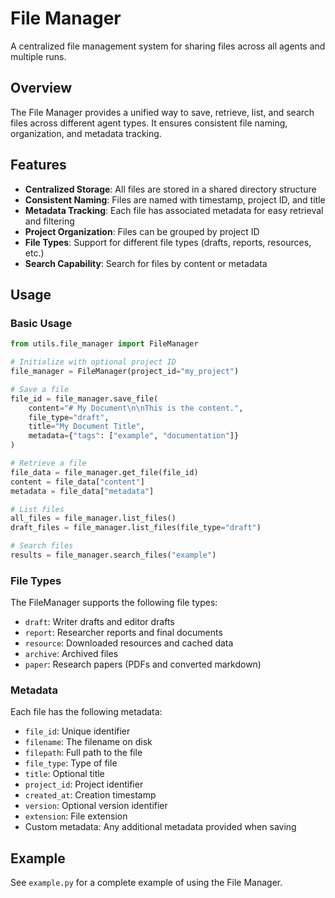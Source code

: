 # File Manager

A centralized file management system for sharing files across all agents and multiple runs.

## Overview

The File Manager provides a unified way to save, retrieve, list, and search files across different agent types. It ensures consistent file naming, organization, and metadata tracking.

## Features

- **Centralized Storage**: All files are stored in a shared directory structure
- **Consistent Naming**: Files are named with timestamp, project ID, and title
- **Metadata Tracking**: Each file has associated metadata for easy retrieval and filtering
- **Project Organization**: Files can be grouped by project ID
- **File Types**: Support for different file types (drafts, reports, resources, etc.)
- **Search Capability**: Search for files by content or metadata

## Usage

### Basic Usage

```python
from utils.file_manager import FileManager

# Initialize with optional project ID
file_manager = FileManager(project_id="my_project")

# Save a file
file_id = file_manager.save_file(
    content="# My Document\n\nThis is the content.",
    file_type="draft",
    title="My Document Title",
    metadata={"tags": ["example", "documentation"]}
)

# Retrieve a file
file_data = file_manager.get_file(file_id)
content = file_data["content"]
metadata = file_data["metadata"]

# List files
all_files = file_manager.list_files()
draft_files = file_manager.list_files(file_type="draft")

# Search files
results = file_manager.search_files("example")
```

### File Types

The FileManager supports the following file types:

- `draft`: Writer drafts and editor drafts
- `report`: Researcher reports and final documents
- `resource`: Downloaded resources and cached data
- `archive`: Archived files
- `paper`: Research papers (PDFs and converted markdown)

### Metadata

Each file has the following metadata:

- `file_id`: Unique identifier
- `filename`: The filename on disk
- `filepath`: Full path to the file
- `file_type`: Type of file
- `title`: Optional title
- `project_id`: Project identifier
- `created_at`: Creation timestamp
- `version`: Optional version identifier
- `extension`: File extension
- Custom metadata: Any additional metadata provided when saving

## Example

See `example.py` for a complete example of using the File Manager. 